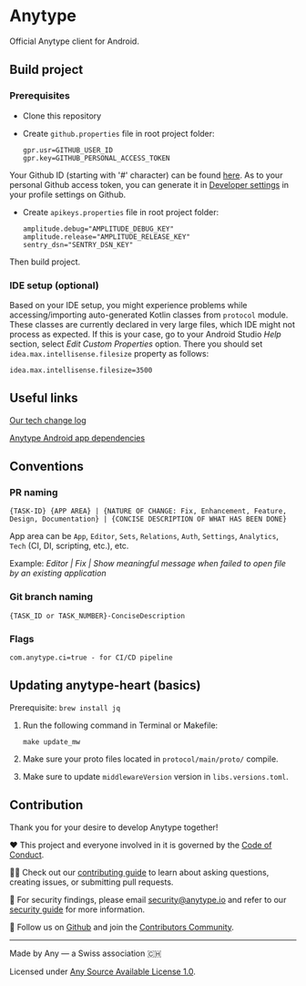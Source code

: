 # Anytype

Official Anytype client for Android.

## Build project

### Prerequisites

- Clone this repository
  
- Create `github.properties` file in root project folder:

    ```
    gpr.usr=GITHUB_USER_ID
    gpr.key=GITHUB_PERSONAL_ACCESS_TOKEN
    ```

Your Github ID (starting with '#' character) can be found [here](https://caius.github.io/github_id/). As to your personal Github access token, you can generate it in [Developer settings](https://github.com/settings/tokens/new?scopes=read:packages&description=anytype%20GPR) in your profile settings on Github. 

- Create `apikeys.properties` file in root project folder:

    ```
    amplitude.debug="AMPLITUDE_DEBUG_KEY"
    amplitude.release="AMPLITUDE_RELEASE_KEY"
    sentry_dsn="SENTRY_DSN_KEY"
    ```

Then build project.

### IDE setup (optional) 

Based on your IDE setup, you might experience problems while accessing/importing auto-generated Kotlin classes from `protocol` module. These classes are currently declared in very large files, which IDE might not process as expected. If this is your case, go to your Android Studio _Help_ section, select _Edit Custom Properties_ option. There you should set `idea.max.intellisense.filesize` property as follows:

```
idea.max.intellisense.filesize=3500
```

## Useful links

[Our tech change log](https://github.com/anyproto/anytype-kotlin/blob/main/CHANGELOG.md)

[Anytype Android app dependencies](https://github.com/anyproto/anytype-kotlin/blob/main/gradle/libs.versions.toml)

## Conventions

### PR naming
```
{TASK-ID} {APP AREA} | {NATURE OF CHANGE: Fix, Enhancement, Feature, Design, Documentation} | {CONCISE DESCRIPTION OF WHAT HAS BEEN DONE}
```

App area can be `App`, `Editor`, `Sets`, `Relations`, `Auth`, `Settings`, `Analytics`, `Tech` (CI,
DI, scripting, etc.), etc.

Example: *Editor | Fix | Show meaningful message when failed to open file by an existing
application*

### Git branch naming

```
{TASK_ID or TASK_NUMBER}-ConciseDescription
```

### Flags

```
com.anytype.ci=true - for CI/CD pipeline
```

## Updating anytype-heart (basics)

Prerequisite: `brew install jq`

1. Run the following command in Terminal or Makefile:

    ```
    make update_mw
    ```

2. Make sure your proto files located in `protocol/main/proto/` compile.
3. Make sure to update `middlewareVersion` version in `libs.versions.toml`.

## Contribution
Thank you for your desire to develop Anytype together!

❤️ This project and everyone involved in it is governed by the [Code of Conduct](docs/CODE_OF_CONDUCT.md).

🧑‍💻 Check out our [contributing guide](docs/CONTRIBUTING.md) to learn about asking questions, creating issues, or submitting pull requests.

🫢 For security findings, please email [security@anytype.io](mailto:security@anytype.io) and refer to our [security guide](docs/SECURITY.md) for more information.

🤝 Follow us on [Github](https://github.com/anyproto) and join the [Contributors Community](https://github.com/orgs/anyproto/discussions).

---
Made by Any — a Swiss association 🇨🇭

Licensed under [Any Source Available License 1.0](./LICENSE.md).
